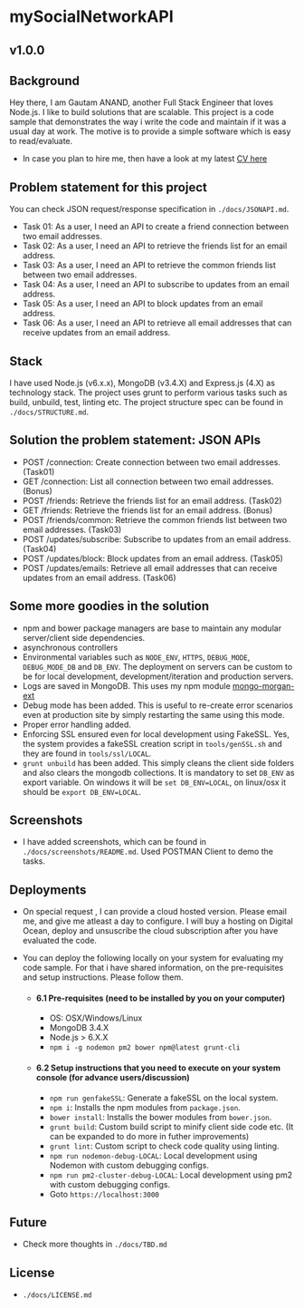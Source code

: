 # mySocialNetworkAPI 
## v1.0.0

## Background

Hey there, I am Gautam ANAND, another Full Stack Engineer that loves Node.js. I like to build solutions that are scalable. This project is a code sample that demonstrates the way i write the code and maintain if it was a usual day at work. The motive is to provide a simple software which is easy to read/evaluate.

- In case you plan to hire me, then have a look at my latest [CV here](https://www.visualcv.com/gautamanand/pdf)

## Problem statement for this project

You can check JSON request/response specification in `./docs/JSONAPI.md`.

- Task 01: As a user, I need an API to create a friend connection between two email addresses.
- Task 02: As a user, I need an API to retrieve the friends list for an email address.
- Task 03: As a user, I need an API to retrieve the common friends list between two email addresses.
- Task 04: As a user, I need an API to subscribe to updates from an email address.
- Task 05: As a user, I need an API to block updates from an email address.
- Task 06: As a user, I need an API to retrieve all email addresses that can receive updates from an email address.

## Stack

I have used Node.js (v6.x.x), MongoDB (v3.4.X) and Express.js (4.X) as technology stack. The project uses grunt to perform various tasks such as build,  unbuild, test, linting etc. The project structure spec can be found in `./docs/STRUCTURE.md`.

## Solution the problem statement: JSON APIs

- POST /connection: Create connection between two email addresses. (Task01)
- GET /connection: List all connection between two email addresses. (Bonus)
- POST /friends: Retrieve the friends list for an email address. (Task02)
- GET /friends: Retrieve the friends list for an email address. (Bonus)
- POST /friends/common: Retrieve the common friends list between two email addresses. (Task03)
- POST /updates/subscribe: Subscribe to updates from an email address. (Task04)
- POST /updates/block: Block updates from an email address. (Task05)
- POST /updates/emails: Retrieve all email addresses that can receive updates from an email address. (Task06)

## Some more goodies in the solution

- npm and bower package managers are base to maintain any modular server/client side dependencies.
- asynchronous controllers
- Environmental variables such as `NODE_ENV`, `HTTPS`, `DEBUG_MODE`, `DEBUG_MODE_DB` and `DB_ENV`. The deployment on servers can be custom to be for local development, development/iteration and production servers.
- Logs are saved in MongoDB. This uses my npm module [mongo-morgan-ext](https://github.com/serganus/mongo-morgan-ext)
- Debug mode has been added. This is useful to re-create error scenarios even at production site by simply restarting the same using this mode.
- Proper error handling added.
- Enforcing SSL ensured even for local development using FakeSSL. Yes, the system provides a fakeSSL creation script in `tools/genSSL.sh` and they are found in `tools/ssl/LOCAL`.
- `grunt unbuild` has been added. This simply cleans the client side folders and also clears the mongodb collections. It is mandatory to set `DB_ENV` as export variable. On windows it will be `set DB_ENV=LOCAL`, on linux/osx it should be `export DB_ENV=LOCAL`.

## Screenshots

- I have added screenshots, which can be found in `./docs/screenshots/README.md`. Used POSTMAN Client to demo the tasks.


## Deployments

- On special request , I can provide a cloud hosted version. Please email me, and give me atleast a day to configure. I will buy a hosting on Digital Ocean, deploy and unsuscribe the cloud subscription after you have evaluated the code.

- You can deploy the following locally on your system for evaluating my code sample. For that i have shared information, on the pre-requisites and setup instructions. Please follow them.

   - #### 6.1 Pre-requisites (need to be installed by you on your computer)
	 - OS: OSX/Windows/Linux
	 - MongoDB 3.4.X
	 - Node.js > 6.X.X
	 - `npm i -g nodemon pm2 bower npm@latest grunt-cli`

   - #### 6.2 Setup instructions that you need to execute on your system console (for advance users/discussion)

	 - `npm run genfakeSSL`: Generate a fakeSSL on the local system.
	 - `npm i`: Installs the npm modules from `package.json`.
	 - `bower install`: Installs the bower modules from `bower.json`.
	 - `grunt build`: Custom build script to minify client side code etc. (It can be expanded to do more in futher improvements)
	 - `grunt lint`: Custom script to check code quality using linting.
	 - `npm run nodemon-debug-LOCAL`: Local development using Nodemon with custom debugging configs.
	 - `npm run pm2-cluster-debug-LOCAL`: Local development using pm2 with custom debugging configs.
	 - Goto `https://localhost:3000`


## Future

- Check more thoughts in `./docs/TBD.md`


## License

- `./docs/LICENSE.md`